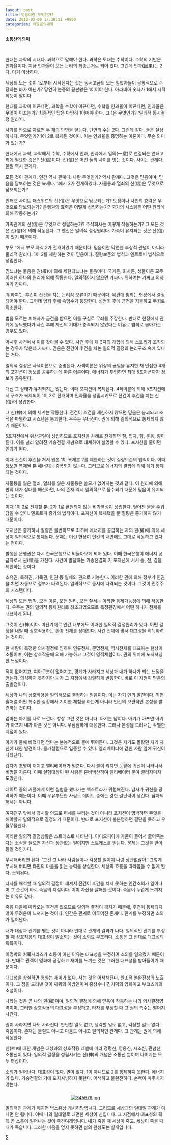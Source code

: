 ```yaml
---
layout: post
title: 믿음이란 무엇인가?
date: 2013-03-08 17:38:11 +0900
categories: 깨달음의대화
---
```

 <b style="LETTER-SPACING: 0px; FONT-SIZE: 10pt">소통신의 의미</b>

<b style="LETTER-SPACING: 0px; FONT-SIZE: 10pt"><br /></b>

현대는 과학의 시대다. 과학으로 말해야 한다. 과학은 토대는 수학이다. 수학의 기반은 인과율이다. 지금 인과율이 모든 논리의 최종근거로 되어 있다. 그런데 인과(因果)는 2다. 이거 이상하다. 


  


세상의 모든 것이 1로부터 시작된다는 것은 동서고금의 모든 철학자들이 공통적으로 주장하는 바가 아닌가? 당연히 논증의 끝판왕은 1이어야 한다. 아라비아 숫자가 1에서 시작되듯이 말이다. 


  


현대를 과학이 이끈다면, 과학을 수학이 이끈다면, 수학을 인과율이 이끈다면, 인과율은 무엇이 이끄는가? 최종적인 답은 마땅히 1이어야 한다. 그 1은 무엇인가? ‘일의적 동시결정 원리’다. 


  


사과를 반으로 자르면 두 개의 단면을 얻는다. 단면의 수는 2다. 그런데 같다. 둘은 실상 하나다. 무엇인가? 1이 2로 복제된 것이다. 이는 인과율을 증명하는 이론이다. 무슨 의미가 있는가? 


  


현대에서 과학, 과학에서 수학, 수학에서 인과, 인과에서 일의(一意)로 연결되는 연쇄고리에 필요한 것은? 신(信)이다. 신(信)은 어떤 둘의 사이를 잇는 것이다. 사이는 관계다. 물질 역시 관계다. 


  


모든 것이 관계다. 인간 역시 관계다. 나란 무엇인가? 역시 관계다. 그것은 믿음이며, 믿음을 담보하는 것은 복제다. 1에서 2가 전개하였다. 자물통과 열쇠의 신(信)은 무엇으로 담보되는가? 


  


인터넷 사이트 패스워드의 신(信)은 무엇으로 담보되는가? 도장이나 사인의 효력은 무엇으로 담보되는가? 은행권의 효력은 어떻게 성립하는가? 국가의 시스템은 어떤 원리에 의해 작동하는가? 


  


가족관계의 신(信)은 무엇으로 성립하는가? 주식회사는 어떻게 작동하는가? 그 모든 것은 신(信)에 의해 작동된다. 그 엔진은 일의적 결정원리다. 가족이 유지되는 것은 신(信)이 있기 때문이다. 


  


부모 1에서 부모 자식 2가 전개하였기 때문이다. 믿음이란 막연한 추상적 관념이 아니라 물리적 원리다. 1이 2를 제한하는 것이 믿음이다. 질량보존의 법칙과 엔트로피 법칙으로 성립한다.


  


믿느냐는 물음은 권(權)에 의해 제한되느냐는 물음이다. 국가든, 회사든, 생물이든 모두 이러한 하나의 원리에 의해 작동한다. 일의적이지 않으면 가짜다. 위하여는 가짜고 의하여가 진짜다.


  


‘위하여’는 후건이 전건을 치는 논리적 오류이기 때문이다. 예컨대 범죄는 현장에서 결정되어야 한다. 그런데 범죄 후에 속임수가 등장한다. 성범죄 후에 금전을 지불하고 무죄로 위조한다.


  


법을 모르는 피해자가 금전을 받으면 이를 구실로 무죄를 주장한다. 반대로 현장에서 관계에 동의했다가 사건 후에 자신의 기대가 충족되지 않았다는 이유로 범죄로 몰아가는 경우도 있다. 


  


박시후 사건에서 이를 찾아볼 수 있다. 사건 후에 제 3자의 개입에 의해 스토리가 조직되는 경우가 많은데 가짜다. 믿음은 전건이 후건을 치는 일의적 결정의 논리구조 속에 있다는 거다. 


  


일의적 결정은 사색이론으로 증명된다. 사색이론은 위상의 균일을 유지한 채 인접한 4개의 포지션이 정보를 공유하는데 따른 이론이다. 에너지가 투입하면 최대 5포지션까지 정보가 공유된다. 


  


대신 그 상태가 유지되지는 않는다. 이때 포지션이 복제된다. 4색이론에 의해 5포지션에서 구조가 복제되어 1이 2로 전개하며 인과율을 성립시키므로 전건이 후건을 치는 신(信)이 성립한다.


  


그 신(神)에 의해 세계는 작동한다. 전건이 후건을 제한하지 않으면 믿음은 붕괴되고 조직은 파멸하고 시스템은 붕괴한다. 우주는 무너진다. 권에 의해 일의적으로 통제되지 않기 때문이다. 


  


5포지션에서 위상균일이 성립하므로 포지션을 차례로 전개하면 질, 입자, 힘, 운동, 량이 된다. 이를 널리 알려진 기승전결 개념으로 대체하여 설명할 수 있다. 포지션을 줄이면 인과가 된다. 


  


이때 전건이 후건을 쳐서 원본 1이 복제본 2를 제한하는 것이 질량보존의 법칙이다. 이때 정보만 복제될 뿐 에너지는 증폭되지 않는다. 그러므로 에너지의 결핍에 의해 계가 통제되는 것이다. 


  


자물통을 잃은 열쇠, 열쇠를 잃은 자물통은 쓸모가 없어지는 것과 같다. 이 원리에 의해 만약 내가 상대를 배신하면, 나의 존재 역시 일의적으로 몰수되기 때문에 믿음이 유지되는 것이다. 


  


이때 1이 2로 전개할 뿐, 2가 1로 환원되지 않는 비가역성이 성립한다. 엎어진 물을 주워담을 수 없다. 엔트로피 증가의 법칙이다. 포지션이 복제됐을 뿐 질량은 증가하지 않기 때문이다.


  


포지션은 증가하나 질량은 불변하므로 최초에 에너지를 공급하는 자의 권(權)에 의해 세상이 일의적으로 통제된다. 문제는 이런 현상이 인간의 내면에도 그대로 작동하고 있다는 점이다. 


  


발행된 은행권은 다시 한국은행으로 되돌아오게 되어 있다. 이때 한국은행이 에너지 공급자로서 권(權)을 가진다. 사건이 발달하는 기승전결의 기 포지션에 서서 승, 전, 결을 제한하는 것이다. 


  


소유권, 특허권, 기득권, 인권 등 일체의 권으로 기능한다. 이러한 권에 의해 정부가 인권을 치면 자동으로 정부가 타격된다. 일의적으로 동시에 타격되는 것이다. 그것이 민주주의 시스템이다.


  


세상의 모든 법칙, 모든 이론, 모든 원리, 모든 질서는 이러한 통제가능성에 의해 작동한다. 우주는 권의 일의적 통제원리로 창조되었으므로 특정환경에서 어떤 하나가 전체를 대표하게 된다.


  


그것이 신(神)이다. 마찬가지로 인간 내부에도 이러한 일의적 결정원리가 있다. 어떤 결정을 내릴 때 상호작용하는 환경 전체를 상대한다. 사건 전체에 맞서 대표성을 획득하려는 것이다. 


  


한 사람이 특정한 의사결정에 임하여 인류전체, 문명전체, 역사전체를 대표하는 현상이 소통이며, 이는 상호작용에 의해 가능하고 그것이 영적체험이다. 권의 위치에 포지셔닝한 느낌이다. 


  


적이 없어지고, 피아구분이 없어지고, 경계가 사라지고 세상과 내가 하나가 되는 느낌을 얻는다. 의식하지 못하지만 뇌가 그 지점에서 강렬하게 반응한다. 바로 이 지점이 믿음의 출발점이다. 


  


세상과 나의 상호작용을 일의적으로 결정하는 믿음이다. 이는 자기 안의 발견이다. 최면술처럼 어떤 특수한 상황에서 기이한 체험을 하는게 아니라 인간의 보편적인 본성을 발견하는 것이다. 


  


엄마는 아기를 나로 느낀다. 항상 그런 것은 아니다. 아기는 남이다. 아기가 아프면 아기가 아프지 내가 아픈 것은 아니다. 무덤덤하게 대응한다. 그러나 본성을 드러내는 각별한 지점이 있다. 


  


아기가 물에 빠졌다면 엄마는 본능적으로 물에 뛰어든다. 그것은 자기도 몰랐던 자기 자신에 대한 발견이다. 몰카실험으로 입증할 수 있다. 엘리베이터에 갇힌 사람 앞에 귀신이 나타난다.


  


갑자기 조명이 꺼지고 엘리베이터가 멈춘다. 다시 불이 켜지면 눈앞에 귀신이 나타나서 비명을 지른다. 이때 실험대상이 된 사람은 혼비백산하여 엘리베이터 문이 열리자마자 도망친다. 


  


데이트 중의 커플에게 이런 실험을 했다가는 엑스트라가 위험해진다. 남자가 귀신을 공격하기 때문이다. 이때 우유부단한 사람도 데이트 중에는 강한 결단력이 생긴다. 남자의 허세는 아니다.


  


여자친구 앞에서 과시할 의도로 허세를 부리는 것이 아니라 포지션이 명백하면 무엇을 해야할지 일의적으로 결정되기 때문이다. 반대로 포지션이 불분명하면 결단을 못하고 우물쭈물한다. 


  


이러한 일의적 결정상황은 스트레스로 나타난다. 이디오피아에 가뭄이 들어서 굶어죽는다는 소식을 들으면 자신과 상관없는 일이지만 스트레스를 받는다. 문제는 그것을 받아들일 것인가다.


  


무시해버리면 된다. ‘그건 그 나라 사람들이나 걱정할 일이지 나랑 상관없잖아.’ 그렇게 무시해 버리면 타인의 마음을 읽는 능력을 상실한다. 세상의 흐름을 따라잡을 수 없게 된다. 소외된다. 


  


타자를 배척할 때 일의적 결정이 깨져서 전건이 후건을 치지 못하는 인간소외가 일어나며 그 순간이 바로 죽음의 지점이다. 이미 자신을 살해한 것이다. 죽음이 두렵게 느껴지는 이유도 같다.


  


죽음 다음에 따라오는 후건은 없으므로 일의적 결정이 깨지기 때문에, 후건이 통제되지 않아 두려움이 느껴지는 것이다. 인간은 관계로 이루어진 존재다. 관계를 부정하면 소외가 일어난다.


  


내가 대상과 관계를 맺는 것이 아니라 반대로 관계의 결과가 나다. 일의적인 관계를 부정할 때 상호작용의 대표성이 말소되는 것이 소외요 부조리다. 소통은 그 반대로 대표성의 획득이다. 


  


이명박의 처묵시리즈가 소통이 아닌 이유는 대표성을 부정하여 소외를 일으켰기 때문이다. 반대로 관객이 영화에 공감하고 재미를 느끼는 것은 그러한 대표성을 받아들이기 때문이다. 


  


대표성을 상실하면 영화는 재미가 없다. 사는 것은 어색해진다. 원초적 볼완전성의 노출이다. 그 점을 드러낸 것이 까뮈의 이방인이며 홍상수나 김기덕의 영화이고 부코스키의 소설이다. 


  


나라는 것은 곧 나의 권(權)이며, 일의적 결정에 의해 믿음이 작동하는 나의 의사결정영역이며, 그러한 상호작용의 대표성을 부정하고, 타자를 부정할 때 그 권의 촉수는 떨어져 나간다.


  


권이 사라지면 나도 사라진다. 판단할 일도 없고, 생각할 일도 없고, 걱정할 일도 없다. 죽음이다. 존재는 물질도 아니고 마음도 아니고 일의적인 관계다. 그 관계는 권에 의해 작동한다. 


  


신(神)에 대한 개념은 대상과의 상호작용 레벨에 따라 정령신, 영웅신, 시조신, 관념신, 소통신이 있다. 일의적 결정을 성립시키는 신(神)의 개념은 소통신 뿐이며 나머지는 모두 허상이다. 


  


소외가 일어난다. 대표성이 없다. 권이 없다. 1이 아니므로 2를 통제하지 못한다. 에너지가 없다. 기승전결의 기에 포지셔닝하지 못한다. 어색하고 불완전하다. 손뼉이 마주치지 않는다. 


  






 ###


  




<p align="center">
  <a href="?mid=DonOh"><img alt="345678.jpg" src="assets/attach/images/198/727/315/55.JPG" /> <br /></a>
</p>



일의적인 관계가 깨지면 범소유상 개시허망입니다. 그러므로 세상과의 일대일 관계가 아니면 안 됩니다. 이때 나와 일대일로 대면한 세상이 신입니다. 그 지점에서 대표성의 획득 곧 소통이 일어나는 것이 즉견여래입니다. 내가 죽을 때 세상이 죽고, 세상이 죽을 때 내가 죽습니다. 그러한 마음을 얻지 못하면 삶의 완성도는 실패입니다.

  


  


**∑**
